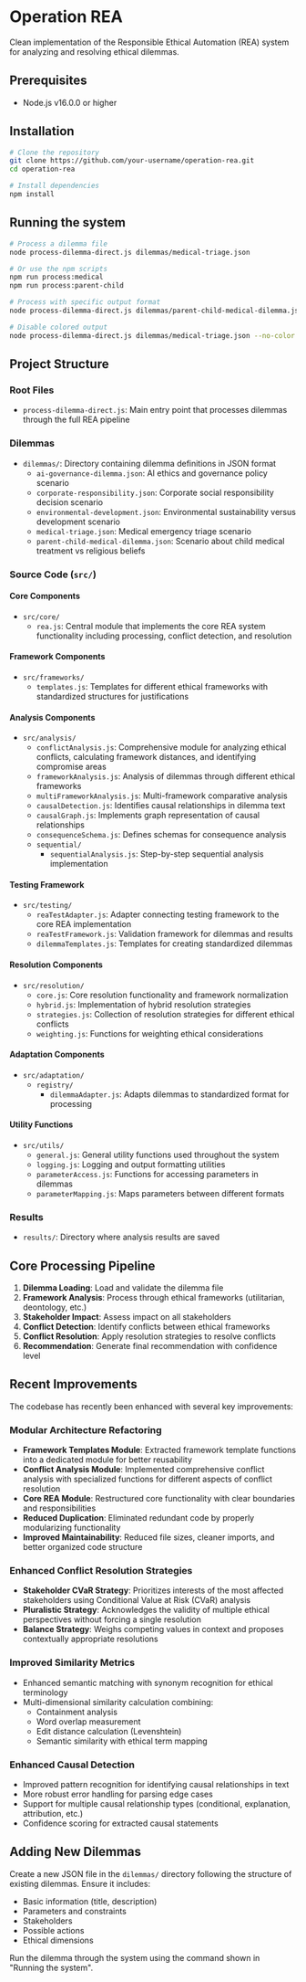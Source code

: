 # Operation REA

Clean implementation of the Responsible Ethical Automation (REA) system for analyzing and resolving ethical dilemmas.

## Prerequisites

- Node.js v16.0.0 or higher

## Installation

```bash
# Clone the repository
git clone https://github.com/your-username/operation-rea.git
cd operation-rea

# Install dependencies
npm install
```

## Running the system

```bash
# Process a dilemma file
node process-dilemma-direct.js dilemmas/medical-triage.json

# Or use the npm scripts
npm run process:medical
npm run process:parent-child

# Process with specific output format
node process-dilemma-direct.js dilemmas/parent-child-medical-dilemma.json --format=json

# Disable colored output
node process-dilemma-direct.js dilemmas/medical-triage.json --no-color
```

## Project Structure

### Root Files

- `process-dilemma-direct.js`: Main entry point that processes dilemmas through the full REA pipeline

### Dilemmas

- `dilemmas/`: Directory containing dilemma definitions in JSON format
  - `ai-governance-dilemma.json`: AI ethics and governance policy scenario
  - `corporate-responsibility.json`: Corporate social responsibility decision scenario
  - `environmental-development.json`: Environmental sustainability versus development scenario
  - `medical-triage.json`: Medical emergency triage scenario
  - `parent-child-medical-dilemma.json`: Scenario about child medical treatment vs religious beliefs

### Source Code (`src/`)

#### Core Components

- `src/core/`
  - `rea.js`: Central module that implements the core REA system functionality including processing, conflict detection, and resolution

#### Framework Components

- `src/frameworks/`
  - `templates.js`: Templates for different ethical frameworks with standardized structures for justifications

#### Analysis Components

- `src/analysis/`
  - `conflictAnalysis.js`: Comprehensive module for analyzing ethical conflicts, calculating framework distances, and identifying compromise areas
  - `frameworkAnalysis.js`: Analysis of dilemmas through different ethical frameworks
  - `multiFrameworkAnalysis.js`: Multi-framework comparative analysis
  - `causalDetection.js`: Identifies causal relationships in dilemma text
  - `causalGraph.js`: Implements graph representation of causal relationships
  - `consequenceSchema.js`: Defines schemas for consequence analysis
  - `sequential/`
    - `sequentialAnalysis.js`: Step-by-step sequential analysis implementation

#### Testing Framework

- `src/testing/`
  - `reaTestAdapter.js`: Adapter connecting testing framework to the core REA implementation
  - `reaTestFramework.js`: Validation framework for dilemmas and results
  - `dilemmaTemplates.js`: Templates for creating standardized dilemmas

#### Resolution Components

- `src/resolution/`
  - `core.js`: Core resolution functionality and framework normalization
  - `hybrid.js`: Implementation of hybrid resolution strategies
  - `strategies.js`: Collection of resolution strategies for different ethical conflicts
  - `weighting.js`: Functions for weighting ethical considerations

#### Adaptation Components

- `src/adaptation/`
  - `registry/`
    - `dilemmaAdapter.js`: Adapts dilemmas to standardized format for processing

#### Utility Functions

- `src/utils/`
  - `general.js`: General utility functions used throughout the system
  - `logging.js`: Logging and output formatting utilities
  - `parameterAccess.js`: Functions for accessing parameters in dilemmas
  - `parameterMapping.js`: Maps parameters between different formats

### Results

- `results/`: Directory where analysis results are saved

## Core Processing Pipeline

1. **Dilemma Loading**: Load and validate the dilemma file
2. **Framework Analysis**: Process through ethical frameworks (utilitarian, deontology, etc.)
3. **Stakeholder Impact**: Assess impact on all stakeholders
4. **Conflict Detection**: Identify conflicts between ethical frameworks
5. **Conflict Resolution**: Apply resolution strategies to resolve conflicts
6. **Recommendation**: Generate final recommendation with confidence level

## Recent Improvements

The codebase has recently been enhanced with several key improvements:

### Modular Architecture Refactoring

- **Framework Templates Module**: Extracted framework template functions into a dedicated module for better reusability
- **Conflict Analysis Module**: Implemented comprehensive conflict analysis with specialized functions for different aspects of conflict resolution
- **Core REA Module**: Restructured core functionality with clear boundaries and responsibilities
- **Reduced Duplication**: Eliminated redundant code by properly modularizing functionality
- **Improved Maintainability**: Reduced file sizes, cleaner imports, and better organized code structure

### Enhanced Conflict Resolution Strategies

- **Stakeholder CVaR Strategy**: Prioritizes interests of the most affected stakeholders using Conditional Value at Risk (CVaR) analysis
- **Pluralistic Strategy**: Acknowledges the validity of multiple ethical perspectives without forcing a single resolution
- **Balance Strategy**: Weighs competing values in context and proposes contextually appropriate resolutions

### Improved Similarity Metrics

- Enhanced semantic matching with synonym recognition for ethical terminology
- Multi-dimensional similarity calculation combining:
  - Containment analysis
  - Word overlap measurement
  - Edit distance calculation (Levenshtein)
  - Semantic similarity with ethical term mapping

### Enhanced Causal Detection

- Improved pattern recognition for identifying causal relationships in text
- More robust error handling for parsing edge cases
- Support for multiple causal relationship types (conditional, explanation, attribution, etc.)
- Confidence scoring for extracted causal statements

## Adding New Dilemmas

Create a new JSON file in the `dilemmas/` directory following the structure of existing dilemmas. Ensure it includes:

- Basic information (title, description)
- Parameters and constraints
- Stakeholders
- Possible actions
- Ethical dimensions

Run the dilemma through the system using the command shown in "Running the system".
